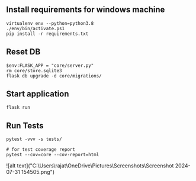## Install requirements for windows machine
```
virtualenv env --python=python3.8
./env/bin/activate.ps1
pip install -r requirements.txt
```

## Reset DB
```
$env:FLASK_APP = "core/server.py"
rm core/store.sqlite3
flask db upgrade -d core/migrations/
```

## Start application
```
flask run
```

## Run Tests
```
pytest -vvv -s tests/

# for test coverage report
pytest --cov=core --cov-report=html
```
![alt text]("C:\Users\rajat\OneDrive\Pictures\Screenshots\Screenshot 2024-07-31 154505.png")
